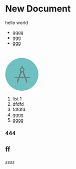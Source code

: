 # New Document

hello world
* gggg
* ggg
* ggg

#
![obrazek vole](design.png)

1. list 1
2. dfdfd
2. fdfdfd
3. gggg
4. gggg

### 444
## ff
###### ssss
